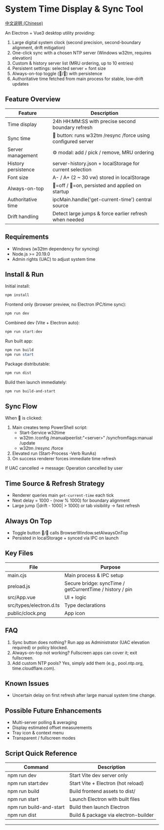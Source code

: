 # System Time Display & Sync Tool

[中文说明 (Chinese)](./README.md)

An Electron + Vue3 desktop utility providing:

1. Large digital system clock (second precision, second-boundary alignment, drift mitigation)
2. One-click sync with a chosen NTP server (Windows w32tm, requires elevation)
3. Custom & history server list (MRU ordering, up to 10 entries)
4. Persistent settings: selected server + font size
5. Always-on-top toggle (📍/📌) with persistence
6. Authoritative time fetched from main process for stable, low-drift updates

## Feature Overview

| Feature             | Description                                                  |
| ------------------- | ------------------------------------------------------------ |
| Time display        | 24h HH:MM:SS with precise second boundary refresh            |
| Sync time           | 🔄 button: runs w32tm /resync /force using configured server |
| Server management   | ⚙️ modal: add / pick / remove, MRU ordering                  |
| History persistence | server-history.json + localStorage for current selection     |
| Font size           | A- / A+ (2 ~ 30 vw) stored in localStorage                   |
| Always-on-top       | 📍=off / 📌=on, persisted and applied on startup             |
| Authoritative time  | ipcMain.handle('get-current-time') central source            |
| Drift handling      | Detect large jumps & force earlier refresh when needed       |

## Requirements

- Windows (w32tm dependency for syncing)
- Node.js >= 20.19.0
- Admin rights (UAC) to adjust system time

## Install & Run

Initial install:

```powershell
npm install
```

Frontend only (browser preview, no Electron IPC/time sync):

```powershell
npm run dev
```

Combined dev (Vite + Electron auto):

```powershell
npm run start:dev
```

Run built app:

```powershell
npm run build
npm run start
```

Package distributable:

```powershell
npm run dist
```

Build then launch immediately:

```powershell
npm run build-and-start
```

## Sync Flow

When 🔄 is clicked:

1. Main creates temp PowerShell script:
   - Start-Service w32time
   - w32tm /config /manualpeerlist:"\<server\>" /syncfromflags:manual /update
   - w32tm /resync /force
2. Elevated run (Start-Process -Verb RunAs)
3. On success renderer forces immediate time refresh

If UAC cancelled -> message: Operation cancelled by user

## Time Source & Refresh Strategy

- Renderer queries main `get-current-time` each tick
- Next delay = 1000 - (now % 1000) for boundary alignment
- Large jump (|drift - 1000| > 1000) or tab visibility -> fast refresh

## Always On Top

- Toggle button 📍/📌 calls BrowserWindow.setAlwaysOnTop
- Persisted in localStorage + synced via IPC on launch

## Key Files

| File                    | Purpose                                                  |
| ----------------------- | -------------------------------------------------------- |
| main.cjs                | Main process & IPC setup                                 |
| preload.js              | Secure bridge: syncTime / getCurrentTime / history / pin |
| src/App.vue             | UI + logic                                               |
| src/types/electron.d.ts | Type declarations                                        |
| public/clock.png        | App icon                                                 |

## FAQ

1. Sync button does nothing? Run app as Administrator (UAC elevation required) or policy blocked.
2. Always-on-top not working? Fullscreen apps can cover it; exit fullscreen.
3. Add custom NTP pools? Yes, simply add them (e.g., pool.ntp.org, time.cloudflare.com).

## Known Issues

- Uncertain delay on first refresh after large manual system time change.

## Possible Future Enhancements

- Multi-server polling & averaging
- Display estimated offset measurements
- Tray icon & context menu
- Transparent / fullscreen modes

## Script Quick Reference

| Command                 | Description                          |
| ----------------------- | ------------------------------------ |
| npm run dev             | Start Vite dev server only           |
| npm run start:dev       | Start Vite + Electron (hot reload)   |
| npm run build           | Build frontend assets to dist/       |
| npm run start           | Launch Electron with built files     |
| npm run build-and-start | Build then launch Electron           |
| npm run dist            | Build & package via electron-builder |

---
